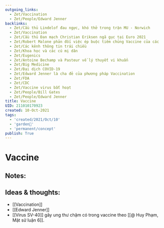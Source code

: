 ```yaml
---
outgoing_links:
  - Zet/Vaccination
  - Zet/People/Edward Jenner
backlinks:
  - Zet/Cầu thủ Lindelof đau ngực, khó thở trong trận MU - Norwich
  - Zet/Vaccination
  - Zet/Cầu thủ Đan mạch Christian Eriksen ngã gục tại Euro 2021
  - Zet/Robert Malone phản đối việc ép buộc tiêm chủng Vaccine của các chính phủ
  - Zet/Các kênh thông tin trái chiều
  - Zet/Khoa học và các cú mị dân
  - Zet/Eugenics
  - Zet/Antoine Bechamp và Pasteur về lý thuyết vi khuẩn
  - Zet/Big Medicine
  - Zet/Đại dịch COVID-19
  - Zet/Edward Jenner là cha đẻ của phương pháp Vaccination
  - Zet/FDA
  - Zet/CDC
  - Zet/Vaccine virus bất hoạt
  - Zet/People/Bill Gates
  - Zet/People/Edward Jenner
title: Vaccine
UID: 211010170923
created: 10-Oct-2021
tags:
  - 'created/2021/Oct/10'
  - 'garden🏡'
  - 'permanent/concept'
publish: True
---
```

# Vaccine

## Notes:


## Ideas & thoughts:
- [[Vaccination]]
- [[Edward Jenner]]
- [[Virus SV-40]] gây ung thư chậm có trong vaccine theo [[@ Huy Phạm, Mật sử luận 6]].

